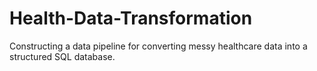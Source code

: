 # Health-Data-Transformation
Constructing a data pipeline for converting messy healthcare data into a structured SQL database.
